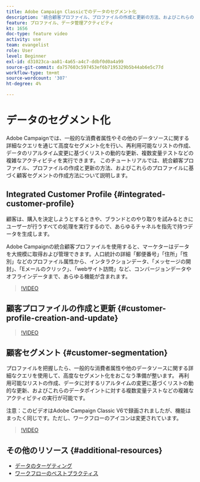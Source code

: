 ```yaml
---
title: Adobe Campaign Classicでのデータのセグメント化
description: '統合顧客プロファイル、プロファイルの作成と更新の方法、およびこれらのプロファイルに基づく顧客セグメントの作成方法を理解します。 '
feature: プロファイル、データ管理アクティビティ
kt: 1656
doc-type: feature video
activity: use
team: evangelist
role: User
level: Beginner
exl-id: d31023ca-aa81-4a65-a4c7-ddbf0d0a4a99
source-git-commit: da757603c597453ef6b7195329b5b44ab6e5c77d
workflow-type: tm+mt
source-wordcount: '307'
ht-degree: 4%

---
```


# データのセグメント化

Adobe Campaignでは、一般的な消費者属性やその他のデータソースに関する詳細なクエリを通じて高度なセグメント化を行い、再利用可能なリストの作成、データのリアルタイム変更に基づくリストの動的な更新、複数変量テストなどの複雑なアクティビティを実行できます。 このチュートリアルでは、統合顧客プロファイル、プロファイルの作成と更新の方法、およびこれらのプロファイルに基づく顧客セグメントの作成方法について説明します。

## Integrated Customer Profile {#integrated-customer-profile}

顧客は、購入を決定しようとするときや、ブランドとのやり取りを試みるときにユーザーが行うすべての処理を実行するので、あらゆるチャネルを指先で持つデータを生成します。

Adobe Campaignの統合顧客プロファイルを使用すると、マーケターはデータを大規模に取得および管理できます。人口統計の詳細「郵便番号」「住所」「性別」などのプロファイル属性から、インタラクションデータ、「メッセージの開封」、「Eメールのクリック」、「webサイト訪問」など、コンバージョンデータやオフラインデータまで、あらゆる機能が含まれます。

>[!VIDEO](https://video.tv.adobe.com/v/23629?quality=12)

## 顧客プロファイルの作成と更新 {#customer-profile-creation-and-update}

>[!VIDEO](https://video.tv.adobe.com/v/23632?quality=12)

## 顧客セグメント  {#customer-segmentation}

プロファイルを把握したら、一般的な消費者属性や他のデータソースに関する詳細なクエリを使用して、高度なセグメント化をおこなう準備が整います。 再利用可能なリストの作成、データに対するリアルタイムの変更に基づくリストの動的な更新、およびこれらのデータポイントに対する複数変量テストなどの複雑なアクティビティの実行が可能です。

注意：このビデオはAdobe Campaign Classic V6で録画されましたが、機能はまったく同じです。ただし、ワークフローのアイコンは変更されています。

>[!VIDEO](https://video.tv.adobe.com/v/23635?quality=12)

## その他のリソース {#additional-resources}

* [データのターゲティング](https://docs.adobe.com/content/help/en/campaign-classic/using/automating-with-workflows/general-operation/targeting-data.html)
* [ワークフローのベストプラクティス](https://docs.adobe.com/content/help/ja-JP/campaign-classic/using/automating-with-workflows/general-operation/workflow-best-practices.html)
